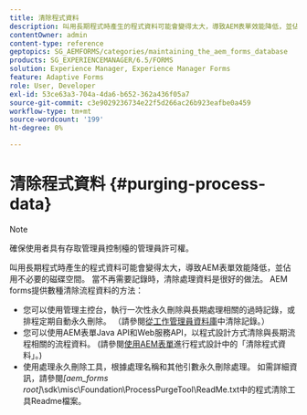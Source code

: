 ```yaml
---
title: 清除程式資料
description: 叫用長期程式時產生的程式資料可能會變得太大，導致AEM表單效能降低，並佔用不必要的磁碟空間。 瞭解如何永久刪除處理資料。
contentOwner: admin
content-type: reference
geptopics: SG_AEMFORMS/categories/maintaining_the_aem_forms_database
products: SG_EXPERIENCEMANAGER/6.5/FORMS
solution: Experience Manager, Experience Manager Forms
feature: Adaptive Forms
role: User, Developer
exl-id: 53ce63a3-704a-4da6-b652-362a436f05a7
source-git-commit: c3e9029236734e22f5d266ac26b923eafbe0a459
workflow-type: tm+mt
source-wordcount: '199'
ht-degree: 0%

---
```


# 清除程式資料 {#purging-process-data}

>[!NOTE]
> 
> 確保使用者具有存取管理員控制檯的管理員許可權。

叫用長期程式時產生的程式資料可能會變得太大，導致AEM表單效能降低，並佔用不必要的磁碟空間。 當不再需要記錄時，清除處理資料是很好的做法。 AEM forms提供數種清除流程資料的方法：

* 您可以使用管理主控台，執行一次性永久刪除與長期處理相關的過時記錄，或排程定期自動永久刪除。 （請參閱[從工作管理員資料庫](/help/forms/using/admin-help/purge-records-job-manager-database.md#purge-records-from-the-job-manager-database)中清除記錄。）
* 您可以使用AEM表單Java API和Web服務API，以程式設計方式清除與長期流程相關的流程資料。 (請參閱[使用AEM表單](https://www.adobe.com/go/learn_aemforms_programming_63)進行程式設計中的「清除程式資料」。)
* 使用處理永久刪除工具，根據處理名稱和其他引數永久刪除處理。 如需詳細資訊，請參閱&#x200B;*[aem_forms root]*\sdk\misc\Foundation\ProcessPurgeTool\ReadMe.txt中的程式清除工具Readme檔案。
